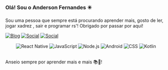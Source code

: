 ### Olá! Sou o Anderson Fernandes ✴️
Sou uma pessoa que sempre está procurando aprender mais, gosto de ler, jogar xadrez , sair e programar rs'!
Obrigado por passar por aqui!

[![Blog](https://img.shields.io/badge/Ander-Suther-FF5722?style=for-the-badge&logo=blogger&logoColor=white)](https://andersuther.github.io/#home)
[![Social](https://img.shields.io/badge/Instagram-E4405F?style=for-the-badge&logo=instagram&logoColor=white)](https://www.instagram.com/anderjj0/)
[![Social](https://img.shields.io/badge/LinkedIn-0077B5?style=for-the-badge&logo=linkedin&logoColor=white)](https://www.linkedin.com/in/anderson-fernandes-7805b6210/)

<div align="center">
  <img align="center" alt="React Native" src="https://img.shields.io/badge/React_Native-20232A?style=for-the-badge&logo=react&logoColor=61DAFB">
  <img align="center" alt="JavaScript" src="https://img.shields.io/badge/JavaScript-323330?style=for-the-badge&logo=javascript&logoColor=F7DF1E">
  <img align="center" alt="Node.js" src="https://img.shields.io/badge/Node.js-43853D?style=for-the-badge&logo=node.js&logoColor=white">
  <img align="center" alt="Android" src="https://img.shields.io/badge/Android-3DDC84?style=for-the-badge&logo=android&logoColor=white">
  <img align="center" alt="CSS" src="https://img.shields.io/badge/CSS-239120?style=for-the-badge&logo=css3&logoColor=white">
  <img align="center" alt="Kotlin" src="https://img.shields.io/badge/Kotlin-0095D5?style=for-the-badge&logo=kotlin&logoColor=white">
</div>

<br/>

Anseio sempre por aprender mais e mais 📚🙌!
